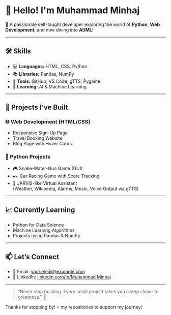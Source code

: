 # 👋 Hello! I'm Muhammad Minhaj

🎯 A passionate self-taught developer exploring the world of **Python**, **Web Development**, and now diving into **AI/ML**!

---

## 🛠️ Skills

- 💻 **Languages:** HTML, CSS, Python  
- 📚 **Libraries:** Pandas, NumPy  
- 🧱 **Tools:** GitHub, VS Code, gTTS, Pygame  
- 🤖 **Learning:** AI & Machine Learning

---

## 🧪 Projects I’ve Built

### 🌐 Web Development (HTML/CSS)
- Responsive Sign-Up Page
- Travel Booking Website
- Blog Page with Hover Cards

### 🐍 Python Projects
- 🎮 Snake-Water-Gun Game (GUI)
- 🏎️ Car Racing Game with Score Tracking
- 🧠 JARVIS-like Virtual Assistant  
  (Weather, Wikipedia, Alarms, Music, Voice Output via gTTS)

---

## 📈 Currently Learning

- Python for Data Science
- Machine Learning Algorithms
- Projects using Pandas & NumPy

---

## 📫 Let’s Connect

- 📧 Email: your.email@example.com  
- 🔗 LinkedIn: [linkedin.com/in/Muhammad Minhaj](https://www.linkedin.com/in/muhammad-minhaj-277893352/)

---

> “Never stop building. Every small project takes you a step closer to greatness.” 🚀

Thanks for stopping by! ⭐️ my repositories to support my journey!
